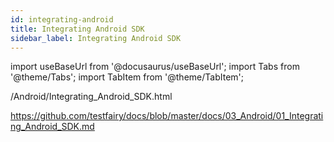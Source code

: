 ```yaml
---
id: integrating-android
title: Integrating Android SDK
sidebar_label: Integrating Android SDK
---
```


import useBaseUrl from '@docusaurus/useBaseUrl';
import Tabs from '@theme/Tabs';
import TabItem from '@theme/TabItem';

/Android/Integrating_Android_SDK.html

https://github.com/testfairy/docs/blob/master/docs/03_Android/01_Integrating_Android_SDK.md

